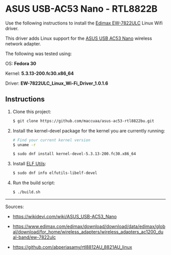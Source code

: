 # ASUS USB-AC53 Nano - RTL8822B

Use the following instructions to install the [Edimax EW-7822ULC](https://www.edimax.com/edimax/download/download/data/edimax/global/download/for_home/wireless_adapters/wireless_adapters_ac1200_dual-band/ew-7822ulc) Linux Wifi driver.

This driver adds Linux support for the [ASUS USB AC53 Nano](https://www.asus.com/ca-en/Networking/USB-AC53-Nano/) wireless network adapter.

The following was tested using:

OS: **Fedora 30**

Kernel: **5.3.13-200.fc30.x86_64**

Driver: **EW-7822ULC_Linux_Wi-Fi_Driver_1.0.1.6**

## Instructions

1. Clone this project:

    ```bash
    $ git clone https://github.com/maccuaa/asus-ac53-rtl8822bu.git
    ```

1. Install the kernel-devel package for the kernel you are currently running:

    ```bash
    # Find your current kernel version
    $ uname -r

    $ sudo dnf install kernel-devel-5.3.13-200.fc30.x86_64
    ```

1. Install [ELF Utils](https://sourceware.org/elfutils/):

    ```bash
    $ sudo dnf info elfutils-libelf-devel
    ```

1. Run the build script:

    ```bash
    $ ./build.sh
    ```

---

Sources:

- https://wikidevi.com/wiki/ASUS_USB-AC53_Nano

- https://www.edimax.com/edimax/download/download/data/edimax/global/download/for_home/wireless_adapters/wireless_adapters_ac1200_dual-band/ew-7822ulc

- https://github.com/abperiasamy/rtl8812AU_8821AU_linux